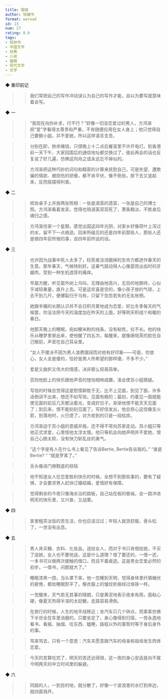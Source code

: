 ```yaml
---
title: 围城
author: 钱锺书
format: weread
id: 23
num: 27
rating: 8.9
tags: 
- 钱钟书
- 中国文学
- 经典
- 小说
- 婚姻
- 现代文学
- 文学
---
```


◆ 重印前记

>> 我们常把自己的写作冲动误认为自己的写作才能，自以为要写就意味着会写。


◆ 一

>> “我现在向你补求，行不行？”好像一切没恋爱过的男人，方鸿渐把“爱”字看得太尊贵和严重，不肯随便应用在女人身上；他只觉得自己要鲍小姐，并不爱她，所以这样语言支吾。

>> 分别在即，拚命赌钱，只恨晚上十二点后餐室里不许开电灯。到香港前一天下午，大家回国后的通信地址都交换过了，彼此再会的话也反复说了好几遍，仿佛这同舟之谊永远忘不掉似的。

>> 方鸿渐把这种巧妙的词句和精密的计算来抚慰自己，可是失望、遭欺骗的情欲、被损伤的骄傲，都不肯平伏，像不倒翁，捺下去又竖起来，反而摇摆得利害。


◆ 二

>> 梳妆桌子上并放两张照相：一张是淑英的遗容，一张是自己的博士照。方鸿渐看着发呆，觉得也陪淑英双双死了，萧条黯淡，不胜身后魂归之感。

>> 方鸿渐住家一个星期，感觉出国这四年光阴，对家乡好像荷叶上泻过的水，留不下一点痕迹。回来所碰见的还是四年前那些人，那些人还是做四年前所做的事，说四年前所说的话。


◆ 三

>> 也许因为战事中死人太多了，枉死者没消磨掉的生命力都迸作春天的生意。那年春天，气候特别好。这春气鼓动得人心像婴孩出齿时的牙龈肉，受到一种生机透芽的痛痒。

>> 早晨方醒，听见窗外树上鸟叫，无理由地高兴，无目的地期待，心似乎减轻重量，直升上去。可是这欢喜是空的，像小孩子放的气球，上去不到几尺，便爆裂归于乌有，只留下忽忽若失的无名怅惘。

>> 她跟辛楣的长期认识并不会日积月累地成为恋爱，好比冬季每天的气候罢，你没法把今天的温度加在昨天的上面，好等明天积成个和暖的春日。

>> 他那天晚上的睡眠，宛如粳米粉的线条，没有粘性，拉不长。他的快乐从睡梦里冒出来，使他醒了四五次，每醒来，就像唐晓芙的脸在自己眼前，声音在自己耳朵里。

>> “女人不傻决不因为男人浪费摆阔而对他有好印象——可是，你放心，女人全是傻的，恰好是男人所希望的那样傻，不多不少。”

>> 爱是又曲折又伟大的情感，决非那么轻易简单。

>> 否则他脸上的快乐跟他声音的惶怕相映成趣，准会使苏小姐猜疑。

>> 写信的时候总觉得这是慰情聊胜于无，比不上见面，到见了面，许多话倒讲不出来，想还不如写信。见面有瘾的；最初，约着见一面就能使见面的前后几天都沾着光，变成好日子。渐渐地恨不能天天见面了；到后来，恨不能刻刻见面了。写好信发出，他总担心这信像支火箭，到落地时，火已熄了，对方收到的只是一段枯炭。

>> 方鸿渐迫于苏小姐的恩威并施，还不得不常向苏家走动。苏小姐只等他正式求爱，心里怪他太浮太慢。他只等机会向她声明并不爱她，恨自己心肠太软，没有快刀斩乱丝的勇气。

>> “这个字是有人在什么书上看见了告诉Bertie, Bertie告诉我的。”
“谁是Bertie? ”
“就是罗素了。”

>> 舌头像进门擦鞋底的棕毯

>> 他不知道女人在恋爱胜利快乐的时候，全想不到那些事的，要有了疑惧，才会要求男人赶快订婚结婚，爱情好有保障。

>> 觉得剩余的今夜只像海水浴的跳板，自己站在板的极端，会一跳冲进明天的快乐里，又兴奋，又战栗。


◆ 四

>> 家里粗茶淡饭的苦生活，你也应该过过；年轻人就贪舒服，骨头松了，一世没有出息。


◆ 五

>> 男人肯买糖、衣料、化妆品，送给女人，而对于书只肯借给她，不买了送她，女人也不要他送。这是什么道理？借了要还的，一借一还，一本书可以做两次接触的借口，而且不着痕迹。这是男女恋爱必然的初步，一借书，问题就大了。”

>> 睡眠漆黑一团，当头罩下来，他一忽睡到天明，觉得身体里纤屑蜷伏的疲倦，都给睡眠熨平了，像衣服上的皱纹折痕经过烙铁一样。

>> 一觉醒来，天气若无其事的晴朗，只是黄泥地表示夜来有雨，面粘心硬，像夏天热得半溶的太妃糖，走路容易滑倒。

>> 在旅行的时候，人生的地平线移近；坐汽车只几个钟点，而乘客仿佛下半世全在车里消磨的，只要坐定了，身心像得到归宿，一劳永逸地看书、看报、抽烟、吃东西、瞌睡，路程以外的事暂时等于身后身外的事。

>> 骂来骂去，只有一个意思：汽车夫愿意跟汽车的母亲和祖母发生肉体恋爱。

>> 今天的苦算吃完了，明天的苦还远得很，这一夜的身心安适是向不属今明两天的中立时间里的躲避。


◆ 六

>> 同路的人，一到目的地，就分散了，好像一个波浪里的水打到岸边，就四面溅开。

